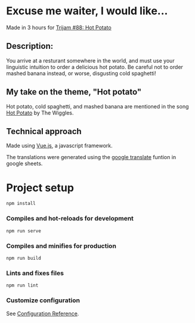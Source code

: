 # Excuse me waiter, I would like...

Made in 3 hours for [Trijam #88: Hot Potato](https://itch.io/jam/trijam-88)

## Description:
You arrive at a resturant somewhere in the world, and must
use your linguistic intuition to order a delicious hot potato.
Be careful not to order mashed banana instead, or worse, disgusting cold spaghetti!

## My take on the theme, "Hot potato"
Hot potato, cold spaghetti, and mashed banana are mentioned in the song [Hot Potato](https://www.youtube.com/watch?v=Qho9o4zRwtE) by The Wiggles.



## Technical approach
Made using [Vue.js](), a javascript framework.

The translations were generated using the [google translate](https://gsuitetips.com/tips/sheets/translate-languages-in-google-sheets/) funtion in google sheets.




# Project setup
```
npm install
```

### Compiles and hot-reloads for development
```
npm run serve
```

### Compiles and minifies for production
```
npm run build
```

### Lints and fixes files
```
npm run lint
```

### Customize configuration
See [Configuration Reference](https://cli.vuejs.org/config/).
